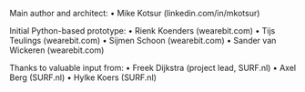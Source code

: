 Main author and architect:
• Mike Kotsur (linkedin.com/in/mkotsur)

Initial Python-based prototype:
• Rienk Koenders (wearebit.com)
• Tijs Teulings (wearebit.com)
• Sijmen Schoon (wearebit.com)
• Sander van Wickeren (wearebit.com)

Thanks to valuable input from:
• Freek Dijkstra (project lead, SURF.nl)
• Axel Berg (SURF.nl)
• Hylke Koers (SURF.nl)
